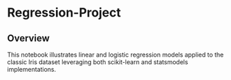 # Regression-Project

## Overview
This notebook illustrates linear and logistic regression models applied to the classic Iris dataset leveraging both scikit-learn and statsmodels implementations.
